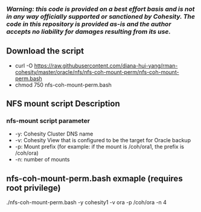 ### ***Warning: this code is provided on a best effort basis and is not in any way officially supported or sanctioned by Cohesity. The code in this repository is provided as-is and the author accepts no liability for damages resulting from its use.***

## Download the script

- curl -O https://raw.githubusercontent.com/diana-hui-yang/rman-cohesity/master/oracle/nfs/nfs-coh-mount-perm/nfs-coh-mount-perm.bash
- chmod 750 nfs-coh-mount-perm.bash

## NFS mount script Description
### nfs-mount script parameter

- -y: Cohesity Cluster DNS name
- -v: Cohesity View that is configured to be the target for Oracle backup
- -p: Mount prefix (for example: if the mount is /coh/ora1, the prefix is /coh/ora)
- -n: number of mounts

## nfs-coh-mount-perm.bash exmaple (requires root privilege)
./nfs-coh-mount-perm.bash -y cohesity1  -v ora -p /coh/ora -n 4
